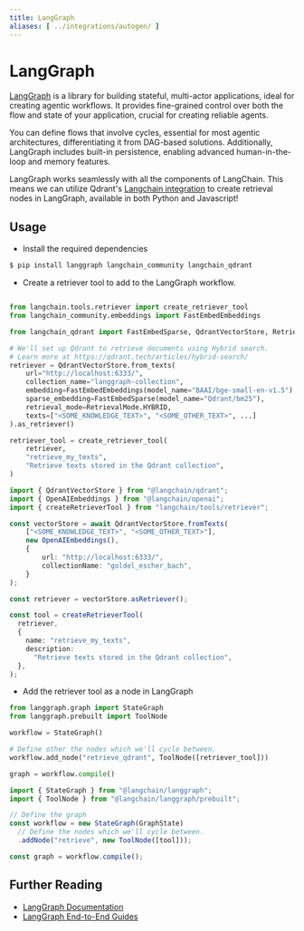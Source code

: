 ```yaml
---
title: LangGraph
aliases: [ ../integrations/autogen/ ]
---
```


# LangGraph

[LangGraph](https://github.com/langchain-ai/langgraph) is a library for building stateful, multi-actor applications, ideal for creating agentic workflows. It provides fine-grained control over both the flow and state of your application, crucial for creating reliable agents.

You can define flows that involve cycles, essential for most agentic architectures, differentiating it from DAG-based solutions. Additionally, LangGraph includes built-in persistence, enabling advanced human-in-the-loop and memory features.

LangGraph works seamlessly with all the components of LangChain. This means we can utilize Qdrant's [Langchain integration](/documentation/frameworks/langchain/) to create retrieval nodes in LangGraph, available in both Python and Javascript!

## Usage

- Install the required dependencies

```python
$ pip install langgraph langchain_community langchain_qdrant
```

- Create a retriever tool to add to the LangGraph workflow.

```python

from langchain.tools.retriever import create_retriever_tool
from langchain_community.embeddings import FastEmbedEmbeddings

from langchain_qdrant import FastEmbedSparse, QdrantVectorStore, RetrievalMode

# We'll set up Qdrant to retrieve documents using Hybrid search.
# Learn more at https://qdrant.tech/articles/hybrid-search/
retriever = QdrantVectorStore.from_texts(
    url="http://localhost:6333/",
    collection_name="langgraph-collection",
    embedding=FastEmbedEmbeddings(model_name="BAAI/bge-small-en-v1.5"),
    sparse_embedding=FastEmbedSparse(model_name="Qdrant/bm25"),
    retrieval_mode=RetrievalMode.HYBRID,
    texts=["<SOME_KNOWLEDGE_TEXT>", "<SOME_OTHER_TEXT>", ...]
).as_retriever()

retriever_tool = create_retriever_tool(
    retriever,
    "retrieve_my_texts",
    "Retrieve texts stored in the Qdrant collection",
)
```

```typescript
import { QdrantVectorStore } from "@langchain/qdrant";
import { OpenAIEmbeddings } from "@langchain/openai";
import { createRetrieverTool } from "langchain/tools/retriever";

const vectorStore = await QdrantVectorStore.fromTexts(
    ["<SOME_KNOWLEDGE_TEXT>", "<SOME_OTHER_TEXT>"],
    new OpenAIEmbeddings(),
    {
        url: "http://localhost:6333/",
        collectionName: "goldel_escher_bach",
    }
);

const retriever = vectorStore.asRetriever();

const tool = createRetrieverTool(
  retriever,
  {
    name: "retrieve_my_texts",
    description:
      "Retrieve texts stored in the Qdrant collection",
  },
);
```

- Add the retriever tool as a node in LangGraph

```python
from langgraph.graph import StateGraph
from langgraph.prebuilt import ToolNode

workflow = StateGraph()

# Define other the nodes which we'll cycle between.
workflow.add_node("retrieve_qdrant", ToolNode([retriever_tool]))

graph = workflow.compile()
```

```typescript
import { StateGraph } from "@langchain/langgraph";
import { ToolNode } from "@langchain/langgraph/prebuilt";

// Define the graph
const workflow = new StateGraph(GraphState)
  // Define the nodes which we'll cycle between.
  .addNode("retrieve", new ToolNode([tool]));

const graph = workflow.compile();
```

## Further Reading

- [LangGraph Documentation](https://langchain-ai.github.io/langgraph/)
- [LangGraph End-to-End Guides](https://langchain-ai.github.io/langgraph/tutorials/)
